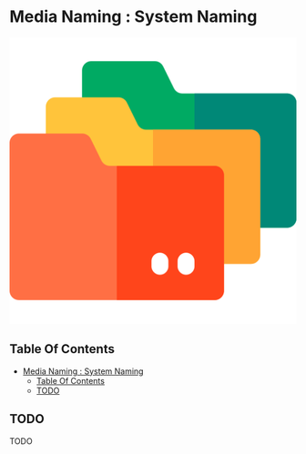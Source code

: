 # Media Naming : System Naming

![Icon](../icon.png)

## Table Of Contents

- [Media Naming : System Naming](#media-naming--system-naming)
  - [Table Of Contents](#table-of-contents)
  - [TODO](#todo)

## TODO

TODO
